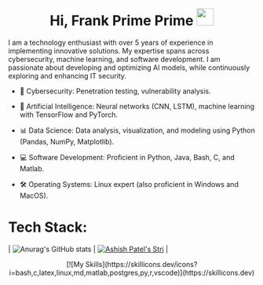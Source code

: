 <h1 align="center"><b>Hi, Frank Prime Prime</b> <img src="https://media.giphy.com/media/hvRJCLFzcasrR4ia7z/giphy.gif" width="35"></h1>
I am a technology enthusiast with over 5 years of experience in implementing innovative solutions. My expertise spans across cybersecurity, machine learning, and software development. I am passionate about developing and optimizing AI models, while continuously exploring and enhancing IT security.

- 🔐 Cybersecurity: Penetration testing, vulnerability analysis.

- 🤖 Artificial Intelligence: Neural networks (CNN, LSTM), machine learning with TensorFlow and PyTorch.

- 📊 Data Science: Data analysis, visualization, and modeling using Python (Pandas, NumPy, Matplotlib).

- 💻 Software Development: Proficient in Python, Java, Bash, C, and Matlab.

- 🛠 Operating Systems: Linux expert (also proficient in Windows and MacOS).

# Tech Stack:


| ![Anurag's GitHub stats](https://github-readme-stats.vercel.app/api?username=root01-Algorithm&show_icons=true&theme=radical) | [![Ashish Patel's Stri](https://streak-stats.demolab.com?user=root01-Algorithm&theme=dark&border_radius=7&mode=weekly)](https://git.io/streak-stats) |


<div align="center">
  [![My Skills](https://skillicons.dev/icons?i=bash,c,latex,linux,md,matlab,postgres,py,r,vscode)](https://skillicons.dev)
</div>
